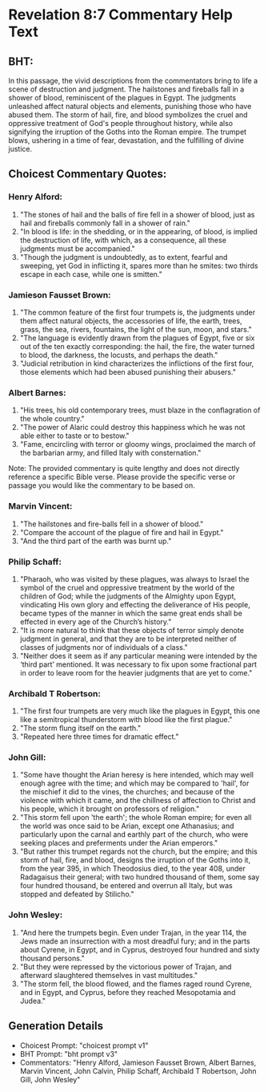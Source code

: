 # Revelation 8:7 Commentary Help Text

## BHT:
In this passage, the vivid descriptions from the commentators bring to life a scene of destruction and judgment. The hailstones and fireballs fall in a shower of blood, reminiscent of the plagues in Egypt. The judgments unleashed affect natural objects and elements, punishing those who have abused them. The storm of hail, fire, and blood symbolizes the cruel and oppressive treatment of God's people throughout history, while also signifying the irruption of the Goths into the Roman empire. The trumpet blows, ushering in a time of fear, devastation, and the fulfilling of divine justice.

## Choicest Commentary Quotes:
### Henry Alford:
1. "The stones of hail and the balls of fire fell in a shower of blood, just as hail and fireballs commonly fall in a shower of rain."
2. "In blood is life: in the shedding, or in the appearing, of blood, is implied the destruction of life, with which, as a consequence, all these judgments must be accompanied."
3. "Though the judgment is undoubtedly, as to extent, fearful and sweeping, yet God in inflicting it, spares more than he smites: two thirds escape in each case, while one is smitten."

### Jamieson Fausset Brown:
1. "The common feature of the first four trumpets is, the judgments under them affect natural objects, the accessories of life, the earth, trees, grass, the sea, rivers, fountains, the light of the sun, moon, and stars."
2. "The language is evidently drawn from the plagues of Egypt, five or six out of the ten exactly corresponding: the hail, the fire, the water turned to blood, the darkness, the locusts, and perhaps the death."
3. "Judicial retribution in kind characterizes the inflictions of the first four, those elements which had been abused punishing their abusers."

### Albert Barnes:
1. "His trees, his old contemporary trees, must blaze in the conflagration of the whole country."
2. "The power of Alaric could destroy this happiness which he was not able either to taste or to bestow."
3. "Fame, encircling with terror or gloomy wings, proclaimed the march of the barbarian army, and filled Italy with consternation."

Note: The provided commentary is quite lengthy and does not directly reference a specific Bible verse. Please provide the specific verse or passage you would like the commentary to be based on.

### Marvin Vincent:
1. "The hailstones and fire-balls fell in a shower of blood."
2. "Compare the account of the plague of fire and hail in Egypt."
3. "And the third part of the earth was burnt up."

### Philip Schaff:
1. "Pharaoh, who was visited by these plagues, was always to Israel the symbol of the cruel and oppressive treatment by the world of the children of God; while the judgments of the Almighty upon Egypt, vindicating His own glory and effecting the deliverance of His people, became types of the manner in which the same great ends shall be effected in every age of the Church’s history."
2. "It is more natural to think that these objects of terror simply denote judgment in general, and that they are to be interpreted neither of classes of judgments nor of individuals of a class."
3. "Neither does it seem as if any particular meaning were intended by the ‘third part’ mentioned. It was necessary to fix upon some fractional part in order to leave room for the heavier judgments that are yet to come."

### Archibald T Robertson:
1. "The first four trumpets are very much like the plagues in Egypt, this one like a semitropical thunderstorm with blood like the first plague."
2. "The storm flung itself on the earth."
3. "Repeated here three times for dramatic effect."

### John Gill:
1. "Some have thought the Arian heresy is here intended, which may well enough agree with the time; and which may be compared to 'hail', for the mischief it did to the vines, the churches; and because of the violence with which it came, and the chillness of affection to Christ and his people, which it brought on professors of religion."
2. "This storm fell upon 'the earth'; the whole Roman empire; for even all the world was once said to be Arian, except one Athanasius; and particularly upon the carnal and earthly part of the church, who were seeking places and preferments under the Arian emperors."
3. "But rather this trumpet regards not the church, but the empire; and this storm of hail, fire, and blood, designs the irruption of the Goths into it, from the year 395, in which Theodosius died, to the year 408, under Radagaisus their general; with two hundred thousand of them, some say four hundred thousand, be entered and overrun all Italy, but was stopped and defeated by Stilicho."

### John Wesley:
1. "And here the trumpets begin. Even under Trajan, in the year 114, the Jews made an insurrection with a most dreadful fury; and in the parts about Cyrene, in Egypt, and in Cyprus, destroyed four hundred and sixty thousand persons." 
2. "But they were repressed by the victorious power of Trajan, and afterward slaughtered themselves in vast multitudes."
3. "The storm fell, the blood flowed, and the flames raged round Cyrene, and in Egypt, and Cyprus, before they reached Mesopotamia and Judea."


## Generation Details
- Choicest Prompt: "choicest prompt v1"
- BHT Prompt: "bht prompt v3"
- Commentators: "Henry Alford, Jamieson Fausset Brown, Albert Barnes, Marvin Vincent, John Calvin, Philip Schaff, Archibald T Robertson, John Gill, John Wesley"
